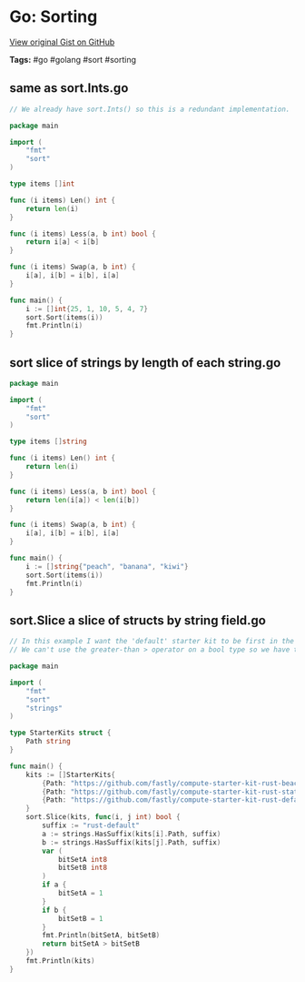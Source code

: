 # Go: Sorting 

[View original Gist on GitHub](https://gist.github.com/Integralist/596aa6ddd65130402145fe5f2843471e)

**Tags:** #go #golang #sort #sorting

## same as sort.Ints.go

```go
// We already have sort.Ints() so this is a redundant implementation.

package main

import (
	"fmt"
	"sort"
)

type items []int

func (i items) Len() int {
	return len(i)
}

func (i items) Less(a, b int) bool {
	return i[a] < i[b]
}

func (i items) Swap(a, b int) {
	i[a], i[b] = i[b], i[a]
}

func main() {
	i := []int{25, 1, 10, 5, 4, 7}
	sort.Sort(items(i))
	fmt.Println(i)
}
```

## sort slice of strings by length of each string.go

```go
package main

import (
	"fmt"
	"sort"
)

type items []string

func (i items) Len() int {
	return len(i)
}

func (i items) Less(a, b int) bool {
	return len(i[a]) < len(i[b])
}

func (i items) Swap(a, b int) {
	i[a], i[b] = i[b], i[a]
}

func main() {
	i := []string{"peach", "banana", "kiwi"}
	sort.Sort(items(i))
	fmt.Println(i)
}

```

## sort.Slice a slice of structs by string field.go

```go
// In this example I want the 'default' starter kit to be first in the list.
// We can't use the greater-than > operator on a bool type so we have to convert to int.

package main

import (
	"fmt"
	"sort"
	"strings"
)

type StarterKits struct {
	Path string
}

func main() {
	kits := []StarterKits{
		{Path: "https://github.com/fastly/compute-starter-kit-rust-beacon-termination"},
		{Path: "https://github.com/fastly/compute-starter-kit-rust-static-content"},
		{Path: "https://github.com/fastly/compute-starter-kit-rust-default"},
	}
	sort.Slice(kits, func(i, j int) bool {
		suffix := "rust-default"
		a := strings.HasSuffix(kits[i].Path, suffix)
		b := strings.HasSuffix(kits[j].Path, suffix)
		var (
			bitSetA int8
			bitSetB int8
		)
		if a {
			bitSetA = 1
		}
		if b {
			bitSetB = 1
		}
		fmt.Println(bitSetA, bitSetB)
		return bitSetA > bitSetB
	})
	fmt.Println(kits)
}
```

